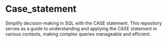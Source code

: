 # Case_statement
Simplify decision-making in SQL with the CASE statement. This repository serves as a guide to understanding and applying the CASE statement in various contexts, making complex queries manageable and efficient.
